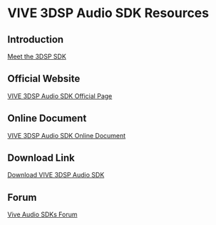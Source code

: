 # VIVE 3DSP Audio SDK Resources

## Introduction
[Meet the 3DSP SDK](https://forum.viveport.com/blogs/entry/213-meet-the-vive-3dsp-sdk/)

## Official Website
[VIVE 3DSP Audio SDK Official Page
](https://developer.vive.com/resources/knowledgebase/about-vive-pro-sdks/)

## Online Document
[VIVE 3DSP Audio SDK Online Document](https://hub.vive.com/storage/3dsp/)

## Download Link
[Download VIVE 3DSP Audio SDK
](https://developer.vive.com/resources/knowledgebase/download-vive-3dsp-audio-sdk/)

## Forum
[Vive Audio SDKs
 Forum](https://forum.vive.com/forum/70-vive-audio-sdks/)
